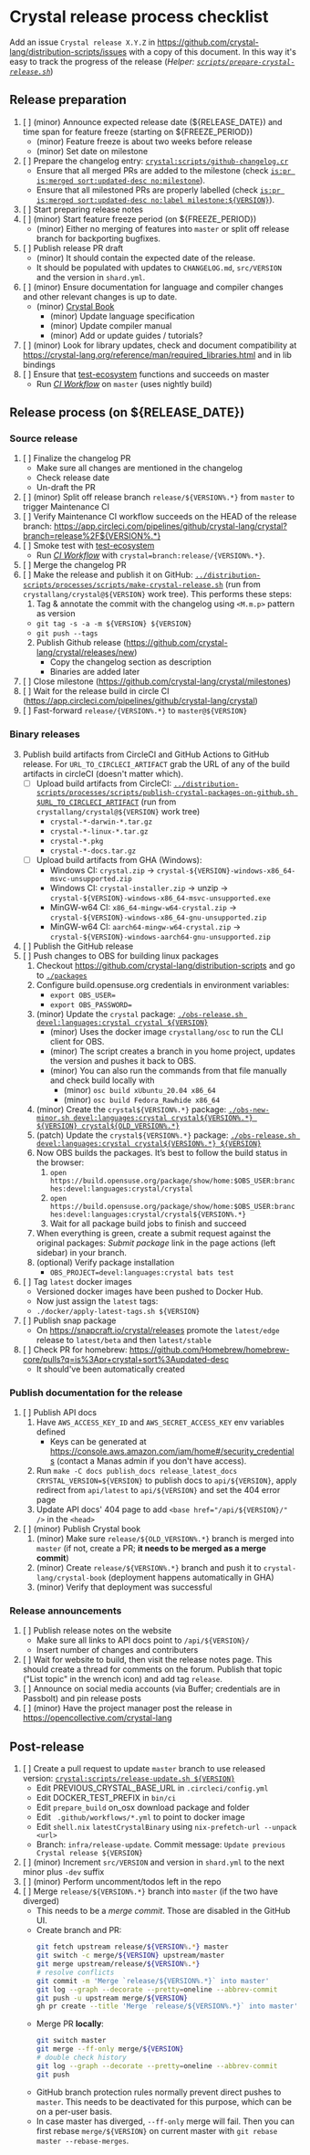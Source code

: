 # Crystal release process checklist

Add an issue `Crystal release X.Y.Z` in https://github.com/crystal-lang/distribution-scripts/issues with a copy of this document. In this way it's easy to track the progress of the release (*Helper: [`scripts/prepare-crystal-release.sh`](./scripts/prepare-crystal-release.sh)*)

## Release preparation

1. [ ] (minor) Announce expected release date (${RELEASE_DATE}) and time span for feature freeze (starting on ${FREEZE_PERIOD})
   * (minor) Feature freeze is about two weeks before release
   * (minor) Set date on milestone
2. [ ] Prepare the changelog entry: [`crystal:scripts/github-changelog.cr`](https://github.com/crystal-lang/crystal/blob/master/scripts/github-changelog.cr)
   * Ensure that all merged PRs are added to the milestone (check [`is:pr is:merged sort:updated-desc no:milestone`](https://github.com/crystal-lang/crystal/pulls?q=is%3Apr+is%3Amerged+sort%3Aupdated-desc+no%3Amilestone+-label%3Astatus%3Areverted+base%3Amaster+merged%3A%3E%3D2023-01-01)).
   * Ensure that all milestoned PRs are properly labelled (check [`is:pr is:merged sort:updated-desc no:label milestone:${VERSION}`](https://github.com/crystal-lang/crystal/pulls?q=is%3Apr+is%3Amerged+sort%3Aupdated-desc+milestone%3A${VERSION}+no%3Alabel)).
3. [ ] Start preparing release notes
4. [ ] (minor) Start feature freeze period (on ${FREEZE_PERIOD})
   * (minor) Either no merging of features into `master` or split off release branch for backporting bugfixes.
5. [ ] Publish release PR draft
   * (minor) It should contain the expected date of the release.
   * It should be populated with updates to `CHANGELOG.md`, `src/VERSION` and the version in `shard.yml`.
6. [ ] (minor) Ensure documentation for language and compiler changes and other relevant changes is up to date.
   * (minor) [Crystal Book](https://github.com/crystal-lang/crystal-book/)
      * (minor) Update language specification
      * (minor) Update compiler manual
      * (minor) Add or update guides / tutorials?
7. [ ] (minor) Look for library updates, check and document compatibility at https://crystal-lang.org/reference/man/required_libraries.html and in lib bindings
8. [ ] Ensure that [test-ecosystem](https://github.com/crystal-lang/test-ecosystem) functions and succeeds on master
   * Run [*CI Workflow*](https://github.com/crystal-lang/test-ecosystem/actions/workflows/ci.yml) on `master` (uses nightly build)

## Release process (on ${RELEASE_DATE})

### Source release

1. [ ] Finalize the changelog PR
   * Make sure all changes are mentioned in the changelog
   * Check release date
   * Un-draft the PR
2. [ ] (minor) Split off release branch `release/${VERSION%.*}` from `master` to trigger Maintenance CI
3. [ ] Verify Maintenance CI workflow succeeds on the HEAD of the release
   branch: https://app.circleci.com/pipelines/github/crystal-lang/crystal?branch=release%2F${VERSION%.*}
4. [ ] Smoke test with [test-ecosystem](https://github.com/crystal-lang/test-ecosystem)
   * Run [*CI Workflow*](https://github.com/crystal-lang/test-ecosystem/actions/workflows/ci.yml) with `crystal=branch:release/{VERSION%.*}`.
5. [ ] Merge the changelog PR
6. [ ] Make the release and publish it on GitHub: [`../distribution-scripts/processes/scripts/make-crystal-release.sh`](https://github.com/crystal-lang/distribution-scripts/blob/master/processes/scripts/make-crystal-release.sh) (run from `crystallang/crystal@${VERSION}` work tree). This performs these steps:
   1. Tag & annotate the commit with the changelog using `<M.m.p>` pattern as version
     * `git tag -s -a -m ${VERSION} ${VERSION}`
     * `git push --tags`
   2. Publish Github release (https://github.com/crystal-lang/crystal/releases/new)
      * Copy the changelog section as description
      * Binaries are added later
8. [ ] Close milestone (https://github.com/crystal-lang/crystal/milestones)
9. [ ] Wait for the release build in circle CI (https://app.circleci.com/pipelines/github/crystal-lang/crystal)
10. [ ] Fast-forward `release/{VERSION%.*}` to `master@${VERSION}`

### Binary releases

3. Publish build artifacts from CircleCI and GitHub Actions to GitHub release. For `URL_TO_CIRCLECI_ARTIFACT` grab the URL
   of any of the build artifacts in circleCI (doesn't matter which).
   * [ ] Upload build artifacts from CircleCI: [`../distribution-scripts/processes/scripts/publish-crystal-packages-on-github.sh $URL_TO_CIRCLECI_ARTIFACT`](https://github.com/crystal-lang/distribution-scripts/blob/master/processes/scripts/publish-crystal-packages-on-github.sh) (run from `crystallang/crystal@${VERSION}` work tree)
      * `crystal-*-darwin-*.tar.gz`
      * `crystal-*-linux-*.tar.gz`
      * `crystal-*.pkg`
      * `crystal-*-docs.tar.gz`
   * [ ] Upload build artifacts from GHA (Windows):
      * Windows CI: `crystal.zip` -> `crystal-${VERSION}-windows-x86_64-msvc-unsupported.zip`
      * Windows CI: `crystal-installer.zip` -> unzip -> `crystal-${VERSION}-windows-x86_64-msvc-unsupported.exe`
      * MinGW-w64 CI: `x86_64-mingw-w64-crystal.zip` -> `crystal-${VERSION}-windows-x86_64-gnu-unsupported.zip`
      * MinGW-w64 CI: `aarch64-mingw-w64-crystal.zip` -> `crystal-${VERSION}-windows-aarch64-gnu-unsupported.zip`
2. [ ] Publish the GitHub release
3. [ ] Push changes to OBS for building linux packages
   1. Checkout https://github.com/crystal-lang/distribution-scripts and go to [`./packages`](../packages)
   2. Configure build.opensuse.org credentials in environment variables:
      * `export OBS_USER=`
      * `export OBS_PASSWORD=`
   3. (minor) Update the `crystal` package: [`./obs-release.sh devel:languages:crystal crystal ${VERSION}`](../packages/obs-release.sh)
      * (minor) Uses the docker image `crystallang/osc` to run the CLI client for OBS.
      * (minor) The script creates a branch in you home project, updates the version and pushes it back to OBS.
      * (minor) You can also run the commands from that file manually and check build locally with
         * (minor) `osc build xUbuntu_20.04 x86_64`
         * (minor) `osc build Fedora_Rawhide x86_64`
   4. (minor) Create the `crystal${VERSION%.*}` package: [`./obs-new-minor.sh devel:languages:crystal crystal${VERSION%.*} ${VERSION} crystal${OLD_VERSION%.*}`](../packages/obs-new-minor.sh)
   5. (patch) Update the `crystal${VERSION%.*}` package: [`./obs-release.sh devel:languages:crystal crystal${VERSION%.*} ${VERSION}`](../packages/obs-release.sh)
   6. Now OBS builds the packages. It’s best to follow the build status in the browser:
      1. `open https://build.opensuse.org/package/show/home:$OBS_USER:branches:devel:languages:crystal/crystal`
      1. `open https://build.opensuse.org/package/show/home:$OBS_USER:branches:devel:languages:crystal/crystal${VERSION%.*}`
      2. Wait for all package build jobs to finish and succeed
   7. When everything is green, create a submit request against the original
      packages: *Submit package* link in the page actions (left sidebar) in your branch.
   8. (optional) Verify package installation
      * `OBS_PROJECT=devel:languages:crystal bats test`
4. [ ] Tag `latest` docker images
   * Versioned docker images have been pushed to Docker Hub.
   * Now just assign the `latest` tags:
   * `./docker/apply-latest-tags.sh ${VERSION}`
5. [ ] Publish snap package
   - On https://snapcraft.io/crystal/releases promote the `latest/edge` release to `latest/beta` and then `latest/stable`
6. [ ] Check PR for homebrew: https://github.com/Homebrew/homebrew-core/pulls?q=is%3Apr+crystal+sort%3Aupdated-desc
   * It should've been automatically created

### Publish documentation for the release

1. [ ] Publish API docs
   1. Have `AWS_ACCESS_KEY_ID` and `AWS_SECRET_ACCESS_KEY` env variables defined
      * Keys can be generated at https://console.aws.amazon.com/iam/home#/security_credentials (contact a Manas admin if you don't have access).
   2. Run `make -C docs publish_docs release_latest_docs CRYSTAL_VERSION=${VERSION}` to publish docs to `api/${VERSION}`, apply redirect from `api/latest` to `api/${VERSION}` and set the 404 error page
   3. Update API docs' 404 page to add `<base href="/api/${VERSION}/" />` in the `<head>`
2. [ ] (minor) Publish Crystal book
   1. (minor) Make sure `release/${OLD_VERSION%.*}` branch is merged into
      `master` (if not, create a PR; **it needs to be merged as a merge commit**)
   2. (minor) Create `release/${VERSION%.*}` branch and push it to `crystal-lang/crystal-book` (deployment happens automatically in GHA)
   3. (minor) Verify that deployment was successful

### Release announcements

1. [ ] Publish release notes on the website
   - Make sure all links to API docs point to `/api/${VERSION}/`
   - Insert number of changes and contributers
2. [ ] Wait for website to build, then visit the release notes page. This should
  create a thread for comments on the forum. Publish that topic
  ("List topic" in the wrench icon) and add tag `release`.
1. [ ] Announce on social media accounts (via Buffer; credentials are in Passbolt) and pin release posts
3. [ ] (minor) Have the project manager post the release in https://opencollective.com/crystal-lang

## Post-release
1. [ ] Create a pull request to update `master` branch to use released version: [`crystal:scripts/release-update.sh ${VERSION}`](https://github.com/crystal-lang/crystal/blob/master/scripts/release-update.sh)
   * Edit PREVIOUS_CRYSTAL_BASE_URL in `.circleci/config.yml`
   * Edit DOCKER_TEST_PREFIX in `bin/ci`
   * Edit `prepare_build` on_osx download package and folder
   * Edit ` .github/workflows/*.yml` to point to docker image
   * Edit `shell.nix` `latestCrystalBinary` using  `nix-prefetch-url --unpack <url>`
   * Branch: `infra/release-update`. Commit message: `Update previous Crystal release ${VERSION}`
2. [ ] (minor) Increment `src/VERSION` and version in `shard.yml` to the next minor plus `-dev` suffix
3. [ ] (minor) Perform uncomment/todos left in the repo
5. [ ] Merge `release/${VERSION%.*}` branch into `master` (if the two have diverged)
   - This needs to be a *merge commit*. Those are disabled in the GitHub UI.
   - Create branch and PR:
     ```sh
     git fetch upstream release/${VERSION%.*} master
     git switch -c merge/${VERSION} upstream/master
     git merge upstream/release/${VERSION%.*}
     # resolve conflicts
     git commit -m 'Merge `release/${VERSION%.*}` into master'
     git log --graph --decorate --pretty=oneline --abbrev-commit
     git push -u upstream merge/${VERSION}
     gh pr create --title 'Merge `release/${VERSION%.*}` into master' --label 'topic:infrastructure'
     ```
   - Merge PR **locally**:
     ```sh
     git switch master
     git merge --ff-only merge/${VERSION}
     # double check history
     git log --graph --decorate --pretty=oneline --abbrev-commit
     git push
     ```
   - GitHub branch protection rules normally prevent direct pushes to
     `master`. This needs to be deactivated for this purpose, which can be on a
     per-user basis.
   - In case master has diverged, `--ff-only` merge will fail. Then you can
     first rebase `merge/${VERSION}` on current master with `git rebase master --rebase-merges`.
